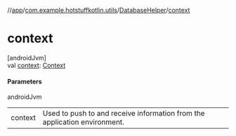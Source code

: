 //[app](../../../index.md)/[com.example.hotstuffkotlin.utils](../index.md)/[DatabaseHelper](index.md)/[context](context.md)

# context

[androidJvm]\
val [context](context.md): [Context](https://developer.android.com/reference/kotlin/android/content/Context.html)

#### Parameters

androidJvm

| | |
|---|---|
| context | Used to push to and receive information from the application environment. |
